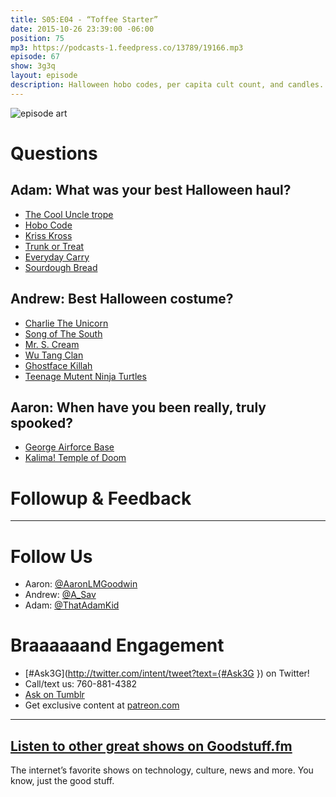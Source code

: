 ```yaml
---
title: S05:E04 - “Toffee Starter”
date: 2015-10-26 23:39:00 -06:00
position: 75
mp3: https://podcasts-1.feedpress.co/13789/19166.mp3
episode: 67
show: 3g3q
layout: episode
description: Halloween hobo codes, per capita cult count, and candles.
---
```


![episode art][1]

# Questions

## Adam: What was your best Halloween haul?

* [The Cool Uncle trope][2]
* [Hobo Code][3]
* [Kriss Kross][4]
* [Trunk or Treat][5]
* [Everyday Carry][6]
* [Sourdough Bread][7]

## Andrew: Best Halloween costume?

* [Charlie The Unicorn][8]
* [Song of The South][9]
* [Mr. S. Cream][10]
* [Wu Tang Clan][11]
* [Ghostface Killah][12]
* [Teenage Mutent Ninja Turtles][13]

## Aaron: When have you been really, truly spooked?

* [George Airforce Base][14]
* [Kalima! Temple of Doom][15]

# Followup & Feedback

***

# Follow Us
* Aaron: [@AaronLMGoodwin](http://twitter.com/aaronlmgoodwin)
* Andrew: [@A_Sav](http://twitter.com/a_sav)
* Adam: [@ThatAdamKid](http://twitter.com/thatadamkid)

# Braaaaaand Engagement
* [#Ask3G](http://twitter.com/intent/tweet?text={#Ask3G }) on Twitter!
* Call/text us: 760-881-4382
* [Ask on Tumblr](http://3g3q.co/ask)
* Get exclusive content at [patreon.com](http://www.patreon.com/3g3q)

***

## [Listen to other great shows on Goodstuff.fm](http://goodstuff.fm/)
The internet’s favorite shows on technology, culture, news and more. You know, just the good stuff.

[1]: http://l.gdwn.co/1a0i6.gif
[2]: http://tvtropes.org/pmwiki/pmwiki.php/Main/CoolUncle
[3]: http://nowiknow.com/the-hobo-code/
[4]: https://youtu.be/010KyIQjkTk
[5]: http://bit.ly/1H3ABsx
[6]: http://everydaycarry.com
[7]: https://en.wikipedia.org/wiki/Sourdough
[8]: https://en.wikipedia.org/wiki/Charlie_the_Unicorn
[9]: https://en.wikipedia.org/wiki/Song_of_the_South
[10]: http://www.imdb.com/character/ch0089170/
[11]: https://youtu.be/-tYc7QKYLbE
[12]: https://en.wikipedia.org/wiki/Ghostface_Killah
[13]: http://www.nick.com/ninja-turtles/
[14]: https://en.wikipedia.org/wiki/George_Air_Force_Base
[15]: https://youtu.be/KBIdcUxdgo0
[16]: http://twitter.com/aaronlmgoodwin
[17]: http://twitter.com/a_sav
[18]: http://twitter.com/thatadamkid
[19]: http://3g3q.co/ask
[20]: http://www.patreon.com/3g3q
[21]: http://goodstuff.fm/3g3q/
